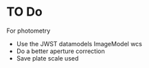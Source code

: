 # TO Do

For photometry
- Use the JWST datamodels ImageModel wcs
- Do a better aperture correction
- Save plate scale used
